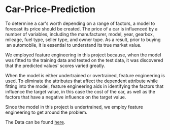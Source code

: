 # Car-Price-Prediction

To determine a car's worth depending on a range of factors, a model to forecast its price should be created. The price of a car is influenced by a number of variables, including the manufacturer, model, year, gearbox, mileage, fuel type, seller type, and owner type. As a result, prior to buying  an automobile, it is essential to understand its true market value.

We employed feature engineering in this project because, when the model was fitted to the training data and tested on the test data, it was discovered that the predicted values' scores varied greatly.

When the model is either undertrained or overtrained, feature engineering is used. To eliminate the attributes that affect the dependent attribute while fitting into the model, feature engineering aids in identifying the factors that influence the target value, in this case the cost of the car, as well as the factors that have a negative influence on the target value.

Since the model in this project is undertrained, we employ feature engineering to get around the problem.

The Data can be found [here](https://raw.githubusercontent.com/amankharwal/Website-data/master/CarPrice.csv).
